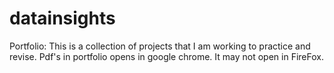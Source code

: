 # datainsights
Portfolio: This is a collection of projects that I am working to practice and revise.
Pdf's in portfolio opens in google chrome. It may not open in FireFox.
